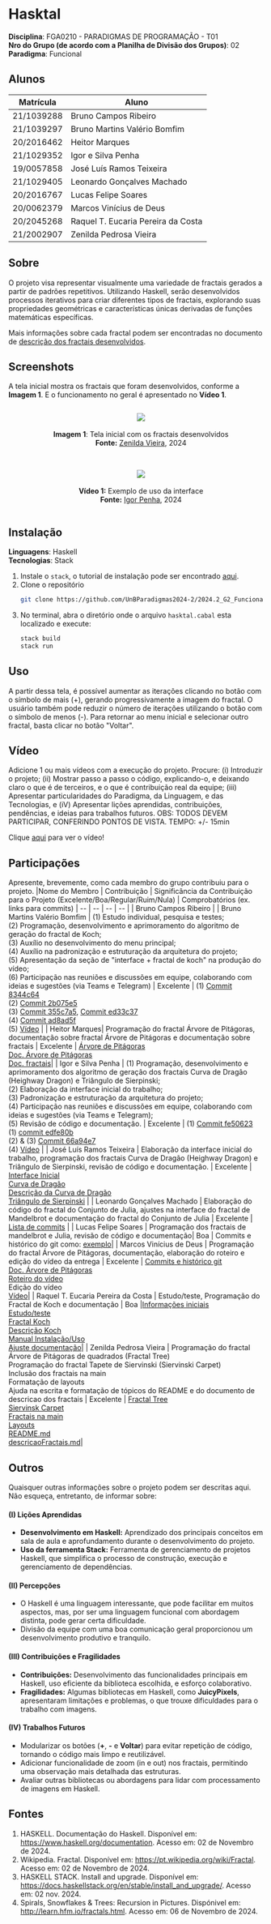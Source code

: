# Hasktal


**Disciplina**: FGA0210 - PARADIGMAS DE PROGRAMAÇÃO - T01 <br>
**Nro do Grupo (de acordo com a Planilha de Divisão dos Grupos)**: 02<br>
**Paradigma**: Funcional<br>

## Alunos
| Matrícula  | Aluno                              |
| ---------- | ---------------------------------- |
| 21/1039288 | Bruno Campos Ribeiro               |
| 21/1039297 | Bruno Martins Valério Bomfim       |
| 20/2016462 | Heitor Marques                     |
| 21/1029352 | Igor e Silva Penha                 |
| 19/0057858 | José Luís Ramos Teixeira           |
| 21/1029405 | Leonardo Gonçalves Machado         |
| 20/2016767 | Lucas Felipe Soares                |
| 20/0062379 | Marcos Vinícius de Deus            |
| 20/2045268 | Raquel T. Eucaria Pereira da Costa |
| 21/2002907 | Zenilda Pedrosa Vieira             |


## Sobre 

O projeto visa representar visualmente uma variedade de fractais gerados a partir de padrões repetitivos. Utilizando Haskell, serão desenvolvidos processos iterativos para criar diferentes tipos de fractais, explorando suas propriedades geométricas e características únicas derivadas de funções matemáticas específicas. 

Mais informações sobre cada fractal podem ser encontradas no documento de [descrição dos fractais desenvolvidos](./docs/descricaoFractais.md).



## Screenshots
A tela inicial mostra os fractais que foram desenvolvidos, conforme a **Imagem 1**. E o funcionamento no geral é apresentado no **Vídeo 1**.

<div align="center">
  <figure style="display: inline-block; margin-right: 20px;">
    <img src="./imgs/telaInicial.png" />
   <figcaption><br><strong>Imagem 1</strong>: Tela inicial com os fractais desenvolvidos <br> <strong>Fonte:</strong> <a href="https://github.com/zenildavieira">Zenilda Vieira</a>, 2024</figcaption>
  </figure>
</div>

<br>

<div align="center">
  <figure style="display: inline-block; margin-right: 20px;">
    <img src="./imgs/exemplo-de-uso.gif" />
    <figcaption><br><strong>Vídeo 1:</strong> Exemplo de uso da interface <br> <strong>Fonte:</strong> <a href="https://github.com/igorpenhaa">Igor Penha</a>, 2024</figcaption>
  </figure>
</div>

## Instalação 
**Linguagens**: Haskell<br>
**Tecnologias**: Stack<br>
1. Instale o `stack`,  o tutorial de instalação pode ser encontrado [aqui](https://docs.haskellstack.org/en/stable/install_and_upgrade/).
2. Clone o repositório 
    ```bash
    git clone https://github.com/UnBParadigmas2024-2/2024.2_G2_Funcional_Hasktal.git
    ```
3. No terminal, abra o diretório onde o arquivo `hasktal.cabal` esta localizado e execute:
    ```bash
    stack build
    stack run
    ```

## Uso 
A partir dessa tela, é possível aumentar as iterações clicando no botão com o símbolo de mais (+), gerando progressivamente a imagem do fractal. O usuário também pode reduzir o número de iterações utilizando o botão com o símbolo de menos (-). Para retornar ao menu inicial e selecionar outro fractal, basta clicar no botão "Voltar".

## Vídeo
Adicione 1 ou mais vídeos com a execução do projeto.
Procure: 
(i) Introduzir o projeto;
(ii) Mostrar passo a passo o código, explicando-o, e deixando claro o que é de terceiros, e o que é contribuição real da equipe;
(iii) Apresentar particularidades do Paradigma, da Linguagem, e das Tecnologias, e
(iV) Apresentar lições aprendidas, contribuições, pendências, e ideias para trabalhos futuros.
OBS: TODOS DEVEM PARTICIPAR, CONFERINDO PONTOS DE VISTA.
TEMPO: +/- 15min

Clique [aqui](https://youtu.be/0ASRaD9DWEQ) para ver o vídeo!

## Participações
Apresente, brevemente, como cada membro do grupo contribuiu para o projeto.
|Nome do Membro | Contribuição | Significância da Contribuição para o Projeto (Excelente/Boa/Regular/Ruim/Nula) | Comprobatórios (ex. links para commits)
| -- | -- | -- | -- |
|  Bruno Campos Ribeiro |
|  Bruno Martins Valério Bomfim | (1) Estudo individual, pesquisa e testes;<br> (2) Programação, desenvolvimento e aprimoramento do algoritmo de geração do fractal de Koch;<br> (3) Auxílio no desenvolvimento do menu principal;<br> (4) Auxílio na padronização e estruturação da arquitetura do projeto;<br> (5) Apresentação da seção de "interface + fractal de koch" na produção do vídeo;<br> (6) Participação nas reuniões e discussões em equipe, colaborando com ideias e sugestões (via Teams e Telegram) | Excelente |  (1) [Commit 8344c64](https://github.com/UnBParadigmas2024-2/2024.2_G2_Funcional_Hasktal/commit/8344c64c096453b8ca36ea51b2d5f91f1b1a07ed) <br> (2) [Commit 2b075e5](https://github.com/UnBParadigmas2024-2/2024.2_G2_Funcional_Hasktal/commit/2b075e5b59d17c1209d08bdd96993e9ea6134f6b) <br> (3) [Commit 355c7a5](https://github.com/UnBParadigmas2024-2/2024.2_G2_Funcional_Hasktal/commit/355c7a53cb0f3aa824be101154bed7782a7e15a9), [Commit ed33c37](https://github.com/UnBParadigmas2024-2/2024.2_G2_Funcional_Hasktal/commit/ed33c37197b6cb57e6fdbde8a9892c01b49380c7) <br> (4) [Commit ad8ad5f](https://github.com/UnBParadigmas2024-2/2024.2_G2_Funcional_Hasktal/commit/ad8ad5f917fa60c845cc0c9ffe8d644fe8842e7e) <br> (5) [Vídeo](https://github.com/UnBParadigmas2024-2/2024.2_G2_Funcional_Hasktal?tab=readme-ov-file#v%C3%ADdeo) | 
|  Heitor Marques| Programação do fractal Árvore de Pitágoras, documentação sobre fractal Árvore de Pitágoras e documentação sobre fractais |  Excelente | [Árvore de Pitágoras](https://github.com/UnBParadigmas2024-2/2024.2_G2_Funcional_Hasktal/commit/df4288c61085d8cfb6157bc12b2e026439acd394) <br> [Doc. Árvore de Pitágoras](https://github.com/UnBParadigmas2024-2/2024.2_G2_Funcional_Hasktal/commit/f886a43ffaf30b0c1a3dd396ad0a84d7d84a8819) <br> [Doc. fractais](https://github.com/UnBParadigmas2024-2/2024.2_G2_Funcional_Hasktal/commit/4450cd5b616c1b7c44c20c6fdfad0b7f5c52b1c9)|
|  Igor e Silva Penha | (1) Programação, desenvolvimento e aprimoramento dos algoritmo de geração dos fractais Curva de Dragão (Heighway Dragon) e Triângulo de Sierpinski;<br> (2) Elaboração da interface inicial do trabalho;<br> (3) Padronização e estruturação da arquitetura do projeto;<br> (4) Participação nas reuniões e discussões em equipe, colaborando com ideias e sugestões (via Teams e Telegram); <br> (5) Revisão de código e documentação. | Excelente | (1) [Commit fe50623](https://github.com/UnBParadigmas2024-2/2024.2_G2_Funcional_Hasktal/commit/45106c744d18463482bc521faaa49fcfbdef226f) <br> (1) [commit edfe80b](https://github.com/UnBParadigmas2024-2/2024.2_G2_Funcional_Hasktal/commit/584dd37916305e5858fcb414634f22cb9a941a88) <br> (2) & (3) [Commit  66a94e7](https://github.com/UnBParadigmas2024-2/2024.2_G2_Funcional_Hasktal/commit/ad8ad5f917fa60c845cc0c9ffe8d644fe8842e7e) <br> (4) [Vídeo](https://github.com/UnBParadigmas2024-2/2024.2_G2_Funcional_Hasktal?tab=readme-ov-file#v%C3%ADdeo) |
|  José Luís Ramos Teixeira | Elaboração da interface inicial do trabalho, programação dos fractais Curva de Dragão (Heighway Dragon) e Triângulo de Sierpinski, revisão de código e documentação. | Excelente | [Interface Inicial](https://github.com/UnBParadigmas2024-2/2024.2_G2_Funcional_Hasktal/commit/95217e7d6eb041518753bbd246dbc630bbf50fb0) <br> [Curva de Dragão](https://github.com/UnBParadigmas2024-2/2024.2_G2_Funcional_Hasktal/commit/38f062a23cb46e7b4e1b24bffd1b7b9a3426b0b1) <br> [Descrição da Curva de Dragão](https://github.com/UnBParadigmas2024-2/2024.2_G2_Funcional_Hasktal/commit/c414ff1efd64d7e5494fb34c886f9a9f45681af7) <br> [Triângulo de Sierpinski](https://github.com/UnBParadigmas2024-2/2024.2_G2_Funcional_Hasktal/commit/9821d11e35fc0516df8c06d27b37ec60eb1e143b) |
|  Leonardo Gonçalves Machado | Elaboração do código do fractal do Conjunto de Julia, ajustes na interface do fractal de Mandelbrot e documentação do fractal do Conjunto de Julia | Excelente | [Lista de commits](https://github.com/UnBParadigmas2024-2/2024.2_G2_Funcional_Hasktal/commits/main/?author=leonardogonmac) |
|  Lucas Felipe Soares | Programação dos fractais de mandelbrot e Julia, revisão de código e documentação| Boa | Commits e histórico do git como: [exemplo](https://github.com/UnBParadigmas2024-2/2024.2_G2_Funcional_Hasktal/commit/9b03ed6c5577f58023c9d4945ca18f3b56881a87)|
|  Marcos Vinícius de Deus | Programação do fractal Árvore de Pitágoras, documentação, elaboração do roteiro e edição do vídeo da entrega | Excelente | [Commits e histórico git](https://github.com/UnBParadigmas2024-2/2024.2_G2_Funcional_Hasktal/commit/df4288c61085d8cfb6157bc12b2e026439acd394) <br> [Doc. Árvore de Pitágoras](https://github.com/UnBParadigmas2024-2/2024.2_G2_Funcional_Hasktal/commit/f886a43ffaf30b0c1a3dd396ad0a84d7d84a8819) <br> [Roteiro do vídeo](https://github.com/UnBParadigmas2024-2/2024.2_G2_Funcional_Hasktal/issues/9) <br> Edição do vídeo <br> [Vídeo](https://youtu.be/0ASRaD9DWEQ)|
|  Raquel T. Eucaria Pereira da Costa | Estudo/teste, Programação do Fractal de Koch e documentação | Boa |[Informações iniciais](https://github.com/UnBParadigmas2024-2/2024.2_G2_Funcional_Hasktal/commit/568874de10be82d5995226fc2d8f2b122aaca640)<br>[Estudo/teste](https://github.com/UnBParadigmas2024-2/2024.2_G2_Funcional_Hasktal/commit/14f01281e8e149ee281b8fe4881afce12d4116be)<br>[Fractal Koch](https://github.com/UnBParadigmas2024-2/2024.2_G2_Funcional_Hasktal/commit/2b075e5b59d17c1209d08bdd96993e9ea6134f6b)<br>[Descrição Koch](https://github.com/UnBParadigmas2024-2/2024.2_G2_Funcional_Hasktal/commit/107b293ab87c27d4db7ee68109e6feca48ab911f)<br>[Manual Instalação/Uso](https://github.com/UnBParadigmas2024-2/2024.2_G2_Funcional_Hasktal/commit/092a8fb89d948b9d1dfbd431bf5c19c0f1c762fb)<br>[Ajuste documentação](https://github.com/UnBParadigmas2024-2/2024.2_G2_Funcional_Hasktal/commit/3414307cc9d2df8e6918e4726d437a11c0a706c6)|
|  Zenilda Pedrosa Vieira | Programação do fractal Árvore de Pitágoras de quadrados (Fractal Tree) <br> Programação do fractal Tapete de Siervinski (Siervinski Carpet) <br> Inclusão dos fractais na main <br> Formatação de layouts <br> Ajuda na escrita e formatação de tópicos do README e do documento de descricao dos fractais | Excelente | [Fractal Tree](https://github.com/UnBParadigmas2024-2/2024.2_G2_Funcional_Hasktal/commits/FractalTree/src?author=ZenildaVieira) <br> [Siervinsk Carpet](https://github.com/UnBParadigmas2024-2/2024.2_G2_Funcional_Hasktal/commits/SierpinskiCarpet/src?author=ZenildaVieira) <br> [Fractais na main](https://github.com/UnBParadigmas2024-2/2024.2_G2_Funcional_Hasktal/commits/SierpinskiCarpet/app?author=ZenildaVieira) <br> [Layouts](https://github.com/UnBParadigmas2024-2/2024.2_G2_Funcional_Hasktal/commits/FractalTree/app?author=ZenildaVieira) <br> [README.md](https://github.com/UnBParadigmas2024-2/2024.2_G2_Funcional_Hasktal/commits/documentacaoFinal/README.md?author=ZenildaVieira) <br>  [descricaoFractais.md](https://github.com/UnBParadigmas2024-2/2024.2_G2_Funcional_Hasktal/commits/documentacaoFinal/docs/descricaoFractais.md?author=ZenildaVieira)|


## Outros 
Quaisquer outras informações sobre o projeto podem ser descritas aqui. Não esqueça, entretanto, de informar sobre:

#### (I) Lições Aprendidas
- **Desenvolvimento em Haskell:** Aprendizado dos principais conceitos em sala de aula e aprofundamento durante o desenvolvimento do projeto.
- **Uso da ferramenta Stack:** Ferramenta de gerenciamento de projetos Haskell, que simplifica o processo de construção, execução e gerenciamento de dependências.

#### (II) Percepções
- O Haskell é uma linguagem interessante, que pode facilitar em muitos aspectos, mas, por ser uma linguagem funcional com abordagem distinta, pode gerar certa dificuldade.
- Divisão da equipe com uma boa comunicação geral proporcionou um desenvolvimento produtivo e tranquilo.

#### (III) Contribuições e Fragilidades
- **Contribuições:** Desenvolvimento das funcionalidades principais em Haskell, uso eficiente da biblioteca escolhida, e esforço colaborativo.
- **Fragilidades:** Algumas bibliotecas em Haskell, como **JuicyPixels**, apresentaram limitações e problemas, o que trouxe dificuldades para o trabalho com imagens.

#### (IV) Trabalhos Futuros
- Modularizar os botões (**+**, **-** e **Voltar**) para evitar repetição de código, tornando o código mais limpo e reutilizável.
- Adicionar funcionalidade de zoom (in e out) nos fractais, permitindo uma observação mais detalhada das estruturas.
- Avaliar outras bibliotecas ou abordagens para lidar com processamento de imagens em Haskell.


## Fontes
1. HASKELL. Documentação do Haskell. Disponível em: <https://www.haskell.org/documentation>. Acesso em: 02 de Novembro de 2024.
2. Wikipedia. Fractal. Disponível em: <https://pt.wikipedia.org/wiki/Fractal>. Acesso em: 02 de Novembro de 2024.
3. HASKELL STACK. Install and upgrade. Disponível em: <https://docs.haskellstack.org/en/stable/install_and_upgrade/>. Acesso em: 02 nov. 2024.
4. Spirals, Snowflakes & Trees: Recursion in Pictures. Dispónivel em: <http://learn.hfm.io/fractals.html>. Acesso em: 06 de Novembro de 2024.
